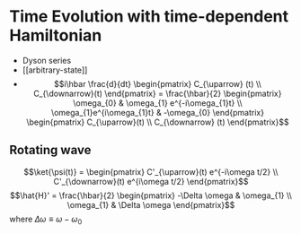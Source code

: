 # Time Evolution with time-dependent Hamiltonian
- Dyson series
- [[arbitrary-state]]
- $$i\hbar \frac{d}{dt} \begin{pmatrix}
C_{\uparrow} (t)  \\
C_{\downarrow}(t)
\end{pmatrix} = \frac{\hbar}{2} \begin{pmatrix}
\omega_{0} & \omega_{1} e^{-i\omega_{1}t} \\
\omega_{1}e^{i\omega_{1}t} & -\omega_{0}
\end{pmatrix} \begin{pmatrix}
C_{\uparrow}(t)  \\
C_{\downarrow} (t)
\end{pmatrix}$$
## Rotating wave
$$\ket{\psi(t)}  = \begin{pmatrix}
C'_{\uparrow}(t) e^{-i\omega t/2} \\
C'_{\downarrow}(t) e^{i\omega t/2}
\end{pmatrix}$$
$$\hat{H}' = \frac{\hbar}{2} \begin{pmatrix}
-\Delta \omega  & \omega_{1} \\
\omega_{1} & \Delta \omega
\end{pmatrix}$$
where $\Delta \omega \equiv \omega - \omega_{0}$
